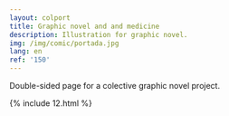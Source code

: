 ```yaml
---
layout: colport
title: Graphic novel and and medicine
description: Illustration for graphic novel.
img: /img/comic/portada.jpg
lang: en
ref: '150'
---
```


Double-sided page for a colective graphic novel project.

{% include 12.html %}
